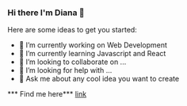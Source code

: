 ### Hi there I'm Diana 👋
Here are some ideas to get you started:

- 🔭 I’m currently working on Web Development
- 🌱 I’m currently learning Javascript and React
- 👯 I’m looking to collaborate on ...
- 🤔 I’m looking for help with ...
- 💬 Ask me about any cool idea you want to create


*** Find me here***
[link](https://https://twitter.com/DianaDowns28)

<!--
**DianaED/DianaED** is a ✨ _special_ ✨ repository because its `README.md` (this file) appears on your GitHub profile.


-->
